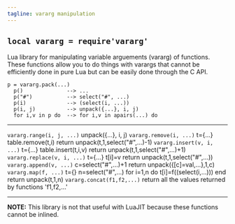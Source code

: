 ```yaml
---
tagline: vararg manipulation
---
```


## `local vararg = require'vararg'`

Lua library for manipulating variable arguements (vararg) of functions.
These functions allow you to do things with varargs that cannot be
efficiently done in pure Lua but can be easily done through the C API.

~~~{.lua}
p = vararg.pack(...)
  p()              --> ...
  p("#")           --> select("#", ...)
  p(i)             --> (select(i, ...))
  p(i, j)          --> unpack({...}, i, j)
  for i,v in p do  --> for i,v in apairs(...) do
~~~

------------------------------- ------------------------------------------------------------------------------------
`vararg.range(i, j, ...)`       unpack({...}, i, j)
`vararg.remove(i, ...)`         t={...} table.remove(t,i) return unpack(t,1,select("#",...)-1)
`vararg.insert(v, i, ...)`      t={...} table.insert(t,i,v) return unpack(t,1,select("#",...)+1)
`vararg.replace(v, i, ...)`     t={...} t[i]=v return unpack(t,1,select("#",...))
`vararg.append(v, ...)`         c=select("#",...)+1 return unpack({[c]=val,...},1,c)
`vararg.map(f, ...)`            t={} n=select("#",...) for i=1,n do t[i]=f((select(i,...))) end return unpack(t,1,n)
`vararg.concat(f1,f2,...)`      return all the values returned by functions 'f1,f2,...'
------------------------------- ------------------------------------------------------------------------------------

__NOTE:__ This library is not that useful with LuaJIT because these functions cannot be inlined.
